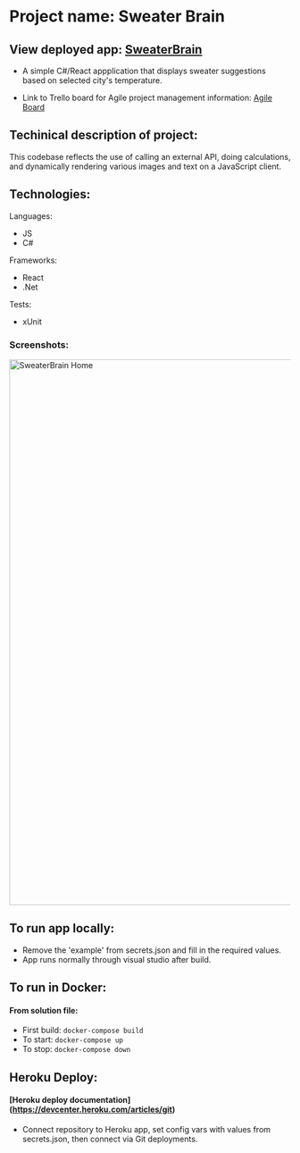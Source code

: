 # Project name: Sweater Brain
## View deployed app: [SweaterBrain](https://sweater-brain.herokuapp.com/)
- A simple C#/React appplication that displays sweater suggestions based on selected city's temperature.

- Link to Trello board for Agile project management information:
[Agile Board](https://trello.com/b/s4tz37nX/sweater-brain)

## Techinical description of project:
This codebase reflects the use of calling an external API, doing calculations, and dynamically rendering various images and text on a JavaScript client.

## Technologies:

Languages:
- JS
- C#

Frameworks:
- React
- .Net

Tests:
- xUnit


### Screenshots:

<img width="977" alt="SweaterBrain Home" src="https://user-images.githubusercontent.com/5303892/160012509-ea7f99f9-d783-467b-8171-cbe1e318f998.png">

## To run app locally:
- Remove the 'example' from secrets.json and fill in the required values.
- App runs normally through visual studio after build.

## To run in Docker:
#### From solution file:

- First build:
```docker-compose build```
- To start:
```docker-compose up```
- To stop:
```docker-compose down```

## Heroku Deploy:
#### [Heroku deploy documentation] (https://devcenter.heroku.com/articles/git)
- Connect repository to Heroku app, set config vars with values from secrets.json, then connect via Git deployments.

